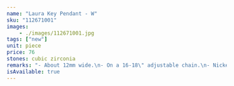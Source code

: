 ```yaml
---
name: "Laura Key Pendant - W"
sku: "112671001"
images:
    - ./images/112671001.jpg
tags: ["new"]
unit: piece
price: 76
stones: cubic zirconia
remarks: "- About 12mm wide.\n- On a 16-18\" adjustable chain.\n- Nickel-free."
isAvailable: true
---
```

